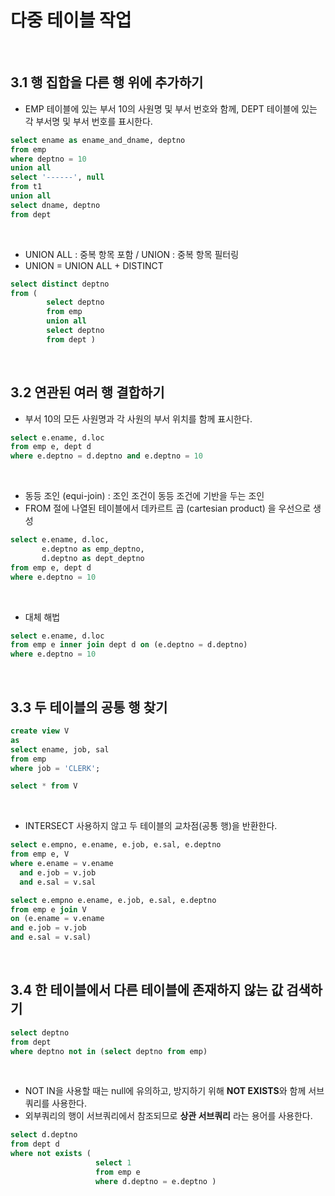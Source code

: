 # 다중 테이블 작업

<br>

## 3.1 행 집합을 다른 행 위에 추가하기
- EMP 테이블에 있는 부서 10의 사원명 및 부서 번호와 함께, DEPT 테이블에 있는 각 부서명 및 부서 번호를 표시한다.
```sql
select ename as ename_and_dname, deptno
from emp
where deptno = 10
union all
select '------', null
from t1
union all
select dname, deptno
from dept
```

<br>

- UNION ALL : 중복 항목 포함 / UNION : 중복 항목 필터링
- UNION = UNION ALL + DISTINCT
```sql
select distinct deptno
from (
        select deptno
        from emp
        union all
        select deptno
        from dept )
```

<br>

## 3.2 연관된 여러 행 결합하기
- 부서 10의 모든 사원명과 각 사원의 부서 위치를 함께 표시한다.
```sql
select e.ename, d.loc
from emp e, dept d
where e.deptno = d.deptno and e.deptno = 10
```

<br>

- 동등 조인 (equi-join) : 조인 조건이 동등 조건에 기반을 두는 조인
- FROM 절에 나열된 테이블에서 데카르트 곱 (cartesian product) 을 우선으로 생성
```sql
select e.ename, d.loc,
       e.deptno as emp_deptno,
       d.deptno as dept_deptno
from emp e, dept d
where e.deptno = 10
```

<br>

- 대체 해법
```sql
select e.ename, d.loc
from emp e inner join dept d on (e.deptno = d.deptno)
where e.deptno = 10
```

<br>

## 3.3 두 테이블의 공통 행 찾기
```sql
create view V
as
select ename, job, sal
from emp
where job = 'CLERK';

select * from V
```

<br>

- INTERSECT 사용하지 않고 두 테이블의 교차점(공통 행)을 반환한다.
```sql
select e.empno, e.ename, e.job, e.sal, e.deptno
from emp e, V
where e.ename = v.ename
  and e.job = v.job
  and e.sal = v.sal
```
```sql
select e.empno e.ename, e.job, e.sal, e.deptno
from emp e join V
on (e.ename = v.ename
and e.job = v.job
and e.sal = v.sal)
```

<br>

## 3.4 한 테이블에서 다른 테이블에 존재하지 않는 값 검색하기
```sql
select deptno
from dept
where deptno not in (select deptno from emp)
```

<br>

- NOT IN을 사용할 때는 null에 유의하고, 방지하기 위해 **NOT EXISTS**와 함께 서브쿼리를 사용한다.
- 외부쿼리의 행이 서브쿼리에서 참조되므로 **상관 서브쿼리** 라는 용어를 사용한다.
```sql
select d.deptno
from dept d
where not exists (
                   select 1
                   from emp e
                   where d.deptno = e.deptno )
```
